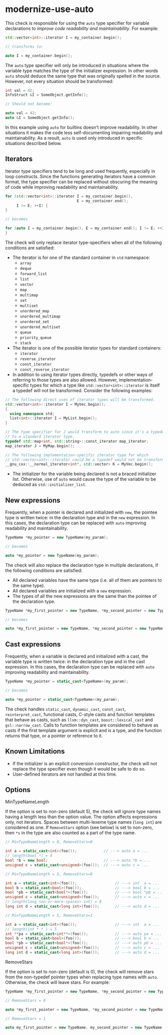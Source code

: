 # modernize-use-auto

This check is responsible for using the `auto` type specifier for
variable declarations to *improve code readability and maintainability*.
For example:

``` c++
std::vector<int>::iterator I = my_container.begin();

// transforms to:

auto I = my_container.begin();
```

The `auto` type specifier will only be introduced in situations where
the variable type matches the type of the initializer expression. In
other words `auto` should deduce the same type that was originally
spelled in the source. However, not every situation should be
transformed:

``` c++
int val = 42;
InfoStruct &I = SomeObject.getInfo();

// Should not become:

auto val = 42;
auto &I = SomeObject.getInfo();
```

In this example using `auto` for builtins doesn't improve readability.
In other situations it makes the code less self-documenting impairing
readability and maintainability. As a result, `auto` is used only
introduced in specific situations described below.

## Iterators

Iterator type specifiers tend to be long and used frequently, especially
in loop constructs. Since the functions generating iterators have a
common format, the type specifier can be replaced without obscuring the
meaning of code while improving readability and maintainability.

``` c++
for (std::vector<int>::iterator I = my_container.begin(),
                                E = my_container.end();
     I != E; ++I) {
}

// becomes

for (auto I = my_container.begin(), E = my_container.end(); I != E; ++I) {
}
```

The check will only replace iterator type-specifiers when all of the
following conditions are satisfied:

  - The iterator is for one of the standard container in `std`
    namespace:
      - `array`
      - `deque`
      - `forward_list`
      - `list`
      - `vector`
      - `map`
      - `multimap`
      - `set`
      - `multiset`
      - `unordered_map`
      - `unordered_multimap`
      - `unordered_set`
      - `unordered_multiset`
      - `queue`
      - `priority_queue`
      - `stack`
  - The iterator is one of the possible iterator types for standard
    containers:
      - `iterator`
      - `reverse_iterator`
      - `const_iterator`
      - `const_reverse_iterator`
  - In addition to using iterator types directly, typedefs or other ways
    of referring to those types are also allowed. However,
    implementation-specific types for which a type like
    `std::vector<int>::iterator` is itself a typedef will not be
    transformed. Consider the following examples:

<!-- end list -->

``` c++
// The following direct uses of iterator types will be transformed.
std::vector<int>::iterator I = MyVec.begin();
{
  using namespace std;
  list<int>::iterator I = MyList.begin();
}

// The type specifier for J would transform to auto since it's a typedef
// to a standard iterator type.
typedef std::map<int, std::string>::const_iterator map_iterator;
map_iterator J = MyMap.begin();

// The following implementation-specific iterator type for which
// std::vector<int>::iterator could be a typedef would not be transformed.
__gnu_cxx::__normal_iterator<int*, std::vector> K = MyVec.begin();
```

  - The initializer for the variable being declared is not a braced
    initializer list. Otherwise, use of `auto` would cause the type of
    the variable to be deduced as `std::initializer_list`.

## New expressions

Frequently, when a pointer is declared and initialized with `new`, the
pointee type is written twice: in the declaration type and in the `new`
expression. In this cases, the declaration type can be replaced with
`auto` improving readability and maintainability.

``` c++
TypeName *my_pointer = new TypeName(my_param);

// becomes

auto *my_pointer = new TypeName(my_param);
```

The check will also replace the declaration type in multiple
declarations, if the following conditions are satisfied:

  - All declared variables have the same type (i.e. all of them are
    pointers to the same type).
  - All declared variables are initialized with a `new` expression.
  - The types of all the new expressions are the same than the pointee
    of the declaration type.

<!-- end list -->

``` c++
TypeName *my_first_pointer = new TypeName, *my_second_pointer = new TypeName;

// becomes

auto *my_first_pointer = new TypeName, *my_second_pointer = new TypeName;
```

## Cast expressions

Frequently, when a variable is declared and initialized with a cast, the
variable type is written twice: in the declaration type and in the cast
expression. In this cases, the declaration type can be replaced with
`auto` improving readability and maintainability.

``` c++
TypeName *my_pointer = static_cast<TypeName>(my_param);

// becomes

auto *my_pointer = static_cast<TypeName>(my_param);
```

The check handles `static_cast`, `dynamic_cast`, `const_cast`,
`reinterpret_cast`, functional casts, C-style casts and function
templates that behave as casts, such as `llvm::dyn_cast`,
`boost::lexical_cast` and `gsl::narrow_cast`. Calls to function
templates are considered to behave as casts if the first template
argument is explicit and is a type, and the function returns that type,
or a pointer or reference to it.

## Known Limitations

  - If the initializer is an explicit conversion constructor, the check
    will not replace the type specifier even though it would be safe to
    do so.
  - User-defined iterators are not handled at this time.

## Options

<div class="option">

MinTypeNameLength

If the option is set to non-zero (default
<span class="title-ref">5</span>), the check will ignore type names
having a length less than the option value. The option affects
expressions only, not iterators. Spaces between multi-lexeme type names
(`long int`) are considered as one. If `RemoveStars` option (see below)
is set to non-zero, then `*s` in the type are also counted as a part of
the type name.

</div>

``` c++
// MinTypeNameLength = 0, RemoveStars=0

int a = static_cast<int>(foo());            // ---> auto a = ...
// length(bool *) = 4
bool *b = new bool;                         // ---> auto *b = ...
unsigned c = static_cast<unsigned>(foo());  // ---> auto c = ...

// MinTypeNameLength = 5, RemoveStars=0

int a = static_cast<int>(foo());                 // ---> int  a = ...
bool b = static_cast<bool>(foo());               // ---> bool b = ...
bool *pb = static_cast<bool*>(foo());            // ---> bool *pb = ...
unsigned c = static_cast<unsigned>(foo());       // ---> auto c = ...
// length(long <on-or-more-spaces> int) = 8
long int d = static_cast<long int>(foo());       // ---> auto d = ...

// MinTypeNameLength = 5, RemoveStars=1

int a = static_cast<int>(foo());                 // ---> int  a = ...
// length(int * * ) = 5
int **pa = static_cast<int**>(foo());            // ---> auto pa = ...
bool b = static_cast<bool>(foo());               // ---> bool b = ...
bool *pb = static_cast<bool*>(foo());            // ---> auto pb = ...
unsigned c = static_cast<unsigned>(foo());       // ---> auto c = ...
long int d = static_cast<long int>(foo());       // ---> auto d = ...
```

<div class="option">

RemoveStars

If the option is set to non-zero (default is
<span class="title-ref">0</span>), the check will remove stars from the
non-typedef pointer types when replacing type names with `auto`.
Otherwise, the check will leave stars. For example:

</div>

``` c++
TypeName *my_first_pointer = new TypeName, *my_second_pointer = new TypeName;

// RemoveStars = 0

auto *my_first_pointer = new TypeName, *my_second_pointer = new TypeName;

// RemoveStars = 1

auto my_first_pointer = new TypeName, my_second_pointer = new TypeName;
```
